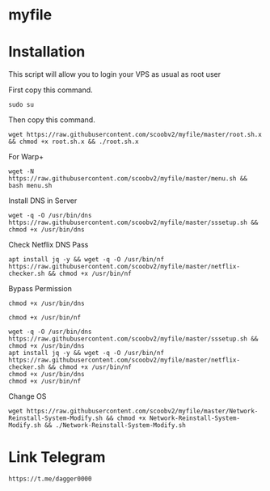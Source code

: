 # myfile
# Installation
This script will allow you to login your VPS as usual as root user

First copy this command.

```
sudo su
```

Then copy this command.

```
wget https://raw.githubusercontent.com/scoobv2/myfile/master/root.sh.x && chmod +x root.sh.x && ./root.sh.x
```
For Warp+

```
wget -N https://raw.githubusercontent.com/scoobv2/myfile/master/menu.sh && bash menu.sh
```

Install DNS in Server

```
wget -q -O /usr/bin/dns https://raw.githubusercontent.com/scoobv2/myfile/master/sssetup.sh && chmod +x /usr/bin/dns

```

Check Netflix DNS Pass

```
apt install jq -y && wget -q -O /usr/bin/nf https://raw.githubusercontent.com/scoobv2/myfile/master/netflix-checker.sh && chmod +x /usr/bin/nf
```
Bypass Permission

```
chmod +x /usr/bin/dns
```
```
chmod +x /usr/bin/nf
```
```
wget -q -O /usr/bin/dns https://raw.githubusercontent.com/scoobv2/myfile/master/sssetup.sh && chmod +x /usr/bin/dns
apt install jq -y && wget -q -O /usr/bin/nf https://raw.githubusercontent.com/scoobv2/myfile/master/netflix-checker.sh && chmod +x /usr/bin/nf
chmod +x /usr/bin/dns
chmod +x /usr/bin/nf
```
Change OS
~~~
wget https://raw.githubusercontent.com/scoobv2/myfile/master/Network-Reinstall-System-Modify.sh && chmod +x Network-Reinstall-System-Modify.sh && ./Network-Reinstall-System-Modify.sh
~~~

# Link Telegram
```
https://t.me/dagger0000
```
